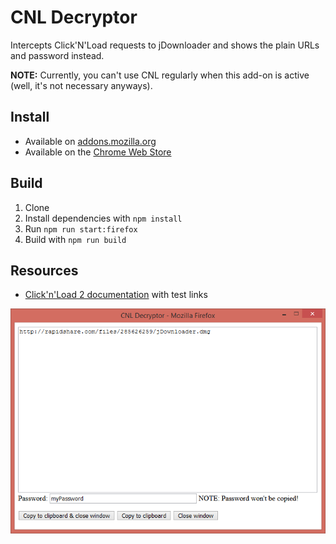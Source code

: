 CNL Decryptor
=============
Intercepts Click'N'Load requests to jDownloader and shows the plain URLs and password instead.

**NOTE:** Currently, you can't use CNL regularly when this add-on is active (well, it's not necessary anyways).

## Install

* Available on [addons.mozilla.org](https://addons.mozilla.org/firefox/addon/cnl-decryptor/)
* Available on the [Chrome Web Store](https://chrome.google.com/webstore/detail/cnl-decryptor/hfmolcaikbnbminafcmeiejglbeelilh)

## Build

1. Clone
2. Install dependencies with `npm install`
3. Run `npm run start:firefox`
4. Build with `npm run build`

## Resources

* [Click'n'Load 2 documentation](https://jdownloader.org/knowledge/wiki/glossary/cnl2) with test links

![Screenshot](screenshot.png?raw=true "Screenshot")
